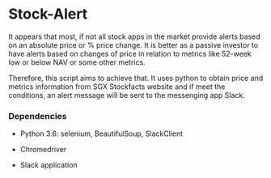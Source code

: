# Stock-Alert

It appears that most, if not all stock apps in the market provide alerts based on an absolute price or % price change. It is better as a passive investor to have alerts based on changes of price in relation to metrics like 52-week low or below NAV or some other metrics.

Therefore, this script aims to achieve that. It uses python to obtain price and metrics information from SGX Stockfacts website and if meet the conditions, an alert message will be sent to the messenging app Slack.

### Dependencies
 * Python 3.6: selenium, BeautifulSoup, SlackClient

 * Chromedriver

 * Slack application